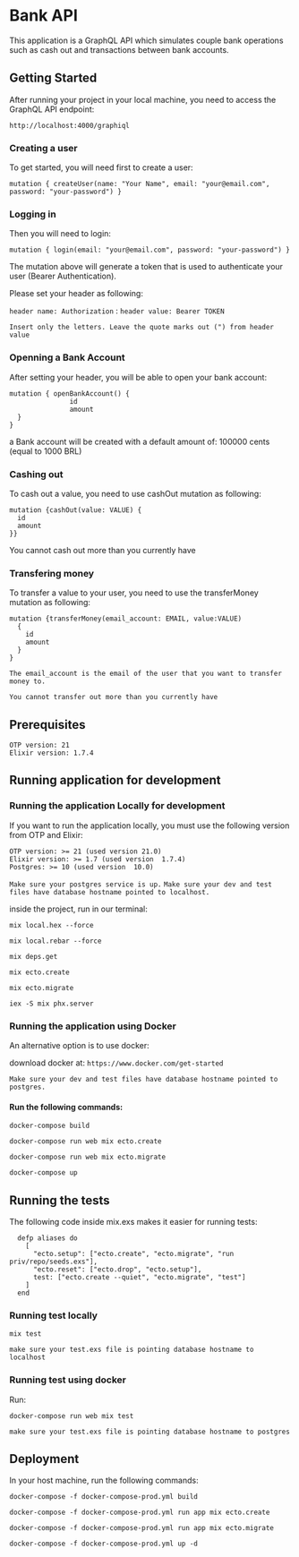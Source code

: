 # Bank API

This application is a GraphQL API which simulates couple bank operations such as cash out and transactions between bank accounts.

## Getting Started

After running your project in your local machine, you need to access the GraphQL API endpoint: 

```http://localhost:4000/graphiql```

### Creating a user

To get started, you will need first to create a user:

```mutation { createUser(name: "Your Name", email: "your@email.com", password: "your-password") }```

### Logging in

Then you will need to login:

```mutation { login(email: "your@email.com", password: "your-password") }``` 

The mutation above will generate a token that is used to authenticate your user (Bearer Authentication).

Please set your header as following:

```header name: Authorization``` : ```header value: Bearer TOKEN``` 

`Insert only the letters. Leave the quote marks out (") from header value`

### Openning a Bank Account

After setting your header, you will be able to open your bank account:

```
mutation { openBankAccount() {
               id
               amount
  }
}
```
 
a Bank account will be created with a default amount of: 100000 cents (equal to 1000 BRL)

### Cashing out

To cash out a value, you need to use cashOut mutation as following:

```
mutation {cashOut(value: VALUE) {
  id
  amount
}}
```

You cannot cash out more than you currently have

### Transfering money

To transfer a value to your user, you need to use the transferMoney mutation as following:

```
mutation {transferMoney(email_account: EMAIL, value:VALUE)
  {
    id
    amount
  }
}
```

`The email_account is the email of the user that you want to transfer money to.`

`You cannot transfer out more than you currently have`


## Prerequisites
```
OTP version: 21
Elixir version: 1.7.4
```

## Running application for development

### Running the application Locally for development
If you want to run the application locally, you must use the following version from OTP and Elixir:
```
OTP version: >= 21 (used version 21.0)
Elixir version: >= 1.7 (used version  1.7.4)
Postgres: >= 10 (used version  10.0)
```

`Make sure your postgres service is up.`
`Make sure your dev and test files have database hostname pointed to localhost.`

inside the project, run in our terminal:
```
mix local.hex --force
```
```
mix local.rebar --force
```
```
mix deps.get
```
```
mix ecto.create
```

```
mix ecto.migrate
```
```
iex -S mix phx.server
```

### Running the application using Docker
An alternative option is to use docker:

download docker at: ```https://www.docker.com/get-started```

`Make sure your dev and test files have database hostname pointed to postgres.`

#### Run the following commands:
```
docker-compose build
```
```
docker-compose run web mix ecto.create
```
```
docker-compose run web mix ecto.migrate 
```
```
docker-compose up
```

## Running the tests
The following code inside mix.exs makes it easier for running tests:
```
  defp aliases do
    [
      "ecto.setup": ["ecto.create", "ecto.migrate", "run priv/repo/seeds.exs"],
      "ecto.reset": ["ecto.drop", "ecto.setup"],
      test: ["ecto.create --quiet", "ecto.migrate", "test"]
    ]
  end
```
### Running test locally
```
mix test
```

`make sure your test.exs file is pointing database hostname to localhost`


### Running test using docker 
Run:
```
docker-compose run web mix test 
```

`make sure your test.exs file is pointing database hostname to postgres`


## Deployment

In your host machine, run the following commands:
```
docker-compose -f docker-compose-prod.yml build
```
```
docker-compose -f docker-compose-prod.yml run app mix ecto.create
```
```
docker-compose -f docker-compose-prod.yml run app mix ecto.migrate
```
```
docker-compose -f docker-compose-prod.yml up -d
```
